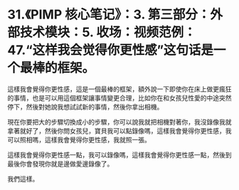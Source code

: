 # 31.《PIMP 核心笔记》：3. 第三部分：外部技术模块：5. 收场：视频范例：47.“这样我会觉得你更性感”这句话是一个最棒的框架。

這樣我會覺得你更性感，這是一個最棒的框架，額外說一下即使你在床上做更瘋狂的事情，也是可以用這個框架讓事情變更合理，比如你在和女孩兒性愛的中途突然停下，然後對她說我想試試新的事情，然後你拿出相機。

現在你要把大的步驟切換成小的步驟，你可以說我就把相機對著你，我沒錄像我就拿著就好了，然後你問女孩兒，寶貝我可以點錄像嗎，這樣我會覺得你更性感，我可以照相嗎，這樣我會覺得你更性感，我就照一張。

這樣我會覺得你更性感一點，我可以錄像嗎，這樣我會覺得你更性感一點，然後到最後你會發現你就是邊做愛邊錄像了。

我們這樣。